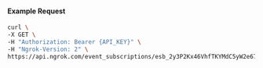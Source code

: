 <!-- Code generated for API Clients. DO NOT EDIT. -->

#### Example Request

```bash
curl \
-X GET \
-H "Authorization: Bearer {API_KEY}" \
-H "Ngrok-Version: 2" \
https://api.ngrok.com/event_subscriptions/esb_2y3P2Kx46VhfTKYMdC5yW2e67HF/sources/ip_policy_updated.v0
```
